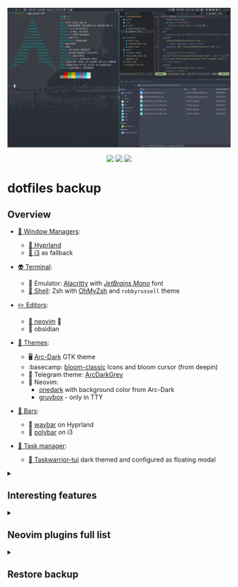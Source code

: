 ![Screenshot](/screenshot.png)

<div align="center">

![](https://img.shields.io/github/last-commit/coffebar/dotfiles?style=flat-square&logo=)
![](https://img.shields.io/github/stars/coffebar/dotfiles?style=flat-square&logo=)
[![](https://img.shields.io/github/repo-size/coffebar/dotfiles?style=flat-square&logo=)](https://github.com/iamverysimp1e/dots)

</div>

# dotfiles backup

## Overview


- [🌿 Window Managers](https://github.com/coffebar/dotfiles#overview):
  - [🍚 Hyprland](https://github.com/hyprwm/Hyprland)
  - [🍙 i3](https://i3wm.org/) as fallback
- [👽 Terminal](https://github.com/coffebar/dotfiles#overview):
  - :robot: Emulator: [Alacritty](https://alacritty.org/) with [*JetBrains Mono*](https://www.jetbrains.com/lp/mono/) font
  - [🌌 Shell](https://github.com/coffebar/dotfiles#overview): Zsh with [OhMyZsh](https://github.com/ohmyzsh/ohmyzsh) and `robbyrussell` theme
- [✏️ Editors](https://github.com/coffebar/dotfiles#overview):
  - [:green_heart: neovim](https://neovim.io/) :green_heart:
  - 🦍 obsidian
- [:art: Themes](https://github.com/coffebar/dotfiles#overview):
  - :desktop_computer: [Arc-Dark](https://github.com/horst3180/arc-theme) GTK theme
  - :basecamp: [bloom-classic](https://github.com/linuxdeepin/deepin-icon-theme) Icons and bloom cursor (from deepin)
  - :new_moon_with_face: Telegram theme: [ArcDarkGrey](https://t.me/addtheme/arcdarkgrey)
  - :green_heart: Neovim: 
	 - [onedark](https://github.com/navarasu/onedark.nvim) with background color from Arc-Dark 
	 - [gruvbox](https://github.com/gruvbox-community/gruvbox) - only in TTY

- [:pushpin: Bars](https://github.com/coffebar/dotfiles#overview):
  - :womans_hat: [waybar](https://github.com/Alexays/Waybar) on Hyprland
  - :tophat: [polybar](https://github.com/polybar/polybar) on i3
- [:brain: Task manager](https://github.com/coffebar/dotfiles#overview):
  - [:bookmark_tabs: Taskwarrior-tui](https://github.com/kdheepak/taskwarrior-tui) dark themed and configured as floating modal


<details><summary><h2>Interesting features</h2></summary>

#### Neovim project management

https://user-images.githubusercontent.com/3100053/225754164-b4141431-29fd-4587-9c2f-f9fc531a6986.mp4

plugin [project.nvim](https://github.com/coffebar/project.nvim)

#### Common for Window managers

- ``Alt + f`` opens a file manager in the directory found in the clipboard. For example, if you copied a file from some program, you can open its directory by pressing this shortcut.

- Neovim [opens](https://github.com/coffebar/dotfiles/blob/master/.config/nvim/lua/commands.lua) popular image formats in the external viewer ([pix](https://github.com/linuxmint/pix)) instead of binary view. Neovim also has a bunch of customizations and keyboard shortcuts.

- Mouse side buttons bound to copy and paste in graphics applications. Although I try to use the mouse less, it's useful for (web)apps with mouse-centric UI.

- CapsLock's behavior is changed to Backspace.

- Nice aliases: **i** to install package, **md2pdf** to convert markdown file to pdf, **v** to open Neovim, **yy** to perform system upgrade. 

- Not using Display Managers.

- ``Ctrl + m`` bind simplifies sequence ``Ctrl + l, Ctrl + v, Return`` to interact with file-picker dialog by selecting file from clipboard blazing fast.

- ``Super + P`` pull dotfiles from this repo and shows a notification with an icon.

- Notifications when the battery level is low or fully charged.

#### i3

- UI scale options depend on the current display setup and [autorandr](https://github.com/phillipberndt/autorandr) profile name.

- ``Super + \ `` open fuzzy finder to search for local text files in the home directory to edit in Neovim.

- Automatic tiling via [autotiling](https://github.com/nwg-piotr/autotiling) script. Split direction depends on the currently focused window dimensions.

- Some of wm's binds were improved by Lua script. Lua has more flexibility than i3config syntax. I like to switch automatically to the appropriate workspace after opening programs using a keyboard shortcut.

- ``Super + ` `` open ssh servers menu to connect.

- Automatic tiling freed up ``Super + H`` shortcut. So I'm using HJKL to navigate inside WM.

</details>

<details><summary><h2>Neovim plugins full list</h2></summary>

<!-- plugins list start -->
- [numToStr/Comment.nvim](https://github.com/numToStr/Comment.nvim)
- [L3MON4D3/LuaSnip](https://github.com/L3MON4D3/LuaSnip)
- [skywind3000/asyncrun.vim](https://github.com/skywind3000/asyncrun.vim)
- [skywind3000/asynctasks.vim](https://github.com/skywind3000/asynctasks.vim)
- [Pocco81/auto-save.nvim](https://github.com/Pocco81/auto-save.nvim)
- [akinsho/bufferline.nvim](https://github.com/akinsho/bufferline.nvim)
- [coffebar/ccc.nvim](https://github.com/coffebar/ccc.nvim)
- [hrsh7th/cmp-buffer](https://github.com/hrsh7th/cmp-buffer)
- [hrsh7th/cmp-calc](https://github.com/hrsh7th/cmp-calc)
- [hrsh7th/cmp-cmdline](https://github.com/hrsh7th/cmp-cmdline)
- [hrsh7th/cmp-emoji](https://github.com/hrsh7th/cmp-emoji)
- [petertriho/cmp-git](https://github.com/petertriho/cmp-git)
- [David-Kunz/cmp-npm](https://github.com/David-Kunz/cmp-npm)
- [hrsh7th/cmp-nvim-lsp](https://github.com/hrsh7th/cmp-nvim-lsp)
- [hrsh7th/cmp-nvim-lsp-signature-help](https://github.com/hrsh7th/cmp-nvim-lsp-signature-help)
- [hrsh7th/cmp-nvim-lua](https://github.com/hrsh7th/cmp-nvim-lua)
- [hrsh7th/cmp-path](https://github.com/hrsh7th/cmp-path)
- [lukas-reineke/cmp-rg](https://github.com/lukas-reineke/cmp-rg)
- [saadparwaiz1/cmp_luasnip](https://github.com/saadparwaiz1/cmp_luasnip)
- [sindrets/diffview.nvim](https://github.com/sindrets/diffview.nvim)
- [narutoxy/dim.lua](https://github.com/narutoxy/dim.lua)
- [Mofiqul/dracula.nvim](https://github.com/Mofiqul/dracula.nvim)
- [stevearc/dressing.nvim](https://github.com/stevearc/dressing.nvim)
- [j-hui/fidget.nvim](https://github.com/j-hui/fidget.nvim)
- [mhartington/formatter.nvim](https://github.com/mhartington/formatter.nvim)
- [rafamadriz/friendly-snippets](https://github.com/rafamadriz/friendly-snippets)
- [lewis6991/gitsigns.nvim](https://github.com/lewis6991/gitsigns.nvim)
- [gruvbox-community/gruvbox](https://github.com/gruvbox-community/gruvbox)
- [ThePrimeagen/harpoon](https://github.com/ThePrimeagen/harpoon)
- [mboughaba/i3config.vim](https://github.com/mboughaba/i3config.vim)
- [lukas-reineke/indent-blankline.nvim](https://github.com/lukas-reineke/indent-blankline.nvim)
- [cohama/lexima.vim](https://github.com/cohama/lexima.vim)
- [glepnir/lspsaga.nvim](https://github.com/glepnir/lspsaga.nvim)
- [nvim-lualine/lualine.nvim](https://github.com/nvim-lualine/lualine.nvim)
- [nvim-neo-tree/neo-tree.nvim](https://github.com/nvim-neo-tree/neo-tree.nvim)
- [Shatur/neovim-session-manager](https://github.com/Shatur/neovim-session-manager)
- [MunifTanjim/nui.nvim](https://github.com/MunifTanjim/nui.nvim)
- [hrsh7th/nvim-cmp](https://github.com/hrsh7th/nvim-cmp)
- [NvChad/nvim-colorizer.lua](https://github.com/NvChad/nvim-colorizer.lua)
- [neovim/nvim-lspconfig](https://github.com/neovim/nvim-lspconfig)
- [AckslD/nvim-neoclip.lua](https://github.com/AckslD/nvim-neoclip.lua)
- [nvim-pack/nvim-spectre](https://github.com/nvim-pack/nvim-spectre)
- [kylechui/nvim-surround](https://github.com/kylechui/nvim-surround)
- [klen/nvim-test](https://github.com/klen/nvim-test)
- [nguyenvukhang/nvim-toggler](https://github.com/nguyenvukhang/nvim-toggler)
- [nvim-treesitter/nvim-treesitter](https://github.com/nvim-treesitter/nvim-treesitter)
- [romgrk/nvim-treesitter-context](https://github.com/romgrk/nvim-treesitter-context)
- [windwp/nvim-ts-autotag](https://github.com/windwp/nvim-ts-autotag)
- [kyazdani42/nvim-web-devicons](https://github.com/kyazdani42/nvim-web-devicons)
- [navarasu/onedark.nvim](https://github.com/navarasu/onedark.nvim)
- [wbthomason/packer.nvim](https://github.com/wbthomason/packer.nvim)
- [nvim-lua/plenary.nvim](https://github.com/nvim-lua/plenary.nvim)
- [coffebar/project.nvim](https://github.com/coffebar/project.nvim)
- [ckipp01/stylua-nvim](https://github.com/ckipp01/stylua-nvim)
- [nvim-telescope/telescope-file-browser.nvim](https://github.com/nvim-telescope/telescope-file-browser.nvim)
- [nvim-telescope/telescope.nvim](https://github.com/nvim-telescope/telescope.nvim)
- [johmsalas/text-case.nvim](https://github.com/johmsalas/text-case.nvim)
- [folke/trouble.nvim](https://github.com/folke/trouble.nvim)
- [romainl/vim-cool](https://github.com/romainl/vim-cool)
- [rbong/vim-flog](https://github.com/rbong/vim-flog)
- [tpope/vim-fugitive](https://github.com/tpope/vim-fugitive)
- [RRethy/vim-illuminate](https://github.com/RRethy/vim-illuminate)
- [google/vim-searchindex](https://github.com/google/vim-searchindex)
- [justinmk/vim-sneak](https://github.com/justinmk/vim-sneak)
- [folke/which-key.nvim](https://github.com/folke/which-key.nvim)
<!-- plugins list end -->

</details>


<details><summary>
<h2>Restore backup</h2>
</summary>


### Please don't do this without understanding all files and commands! 

#### Before proceeding you need to create or restore ssh keys and install git

### Download config files and install packages from AUR
```bash
git clone --bare git@github.com:coffebar/dotfiles.git dotfiles
git --git-dir=$HOME/dotfiles --work-tree=$HOME config --local core.worktree $HOME

# install yay
pacman -S --needed git base-devel
git clone https://aur.archlinux.org/yay.git
cd yay
makepkg -si
cd .. && rm -rf yay
yay -Y --gendb

# install packages
mkdir -p /tmp/yay; yay -S --builddir /tmp/yay --needed --nodiffmenu --noeditmenu - < pkglist-intel.txt

# add firewall rule
sudo ufw default deny incoming
sudo ufw allow syncthing
sudo ufw enable
# enable services
sudo systemctl enable --now input-remapper docker tlp ufw bluetooth

# install ohmyzsh
sh -c "$(wget -O- https://raw.githubusercontent.com/ohmyzsh/ohmyzsh/master/tools/install.sh)"
git clone https://github.com/zsh-users/zsh-autosuggestions ~/.oh-my-zsh/custom/plugins/zsh-autosuggestions
git clone https://github.com/zsh-users/zsh-syntax-highlighting.git ~/.oh-my-zsh/custom/plugins/zsh-syntax-highlighting

# copy ksnip config
cp -f ~/.config/ksnip/ksnip.example.conf ~/.config/ksnip/ksnip.conf

```

### GTK options

The next options will tell GTK-based apps to prefer a Dark theme and open file chooser by default in the home directory.

```bash
gsettings set org.gnome.desktop.interface color-scheme prefer-dark
gsettings set org.gtk.Settings.FileChooser startup-mode cwd
gsettings set org.gtk.gtk4.Settings.FileChooser startup-mode cwd
# cursor and icon themes
gsettings set org.gnome.desktop.interface cursor-theme 'bloom'
gsettings set org.gnome.desktop.interface icon-theme 'bloom-classic'

```

### Neovim plugins and dependencies
Run this script to sync Neovim config from this repo. It can be used separately on Arch systems.
```bash
sh -c "$(wget -O- https://raw.githubusercontent.com/coffebar/dotfiles/master/fetch-nvim-conf.sh)"
```

</details>



